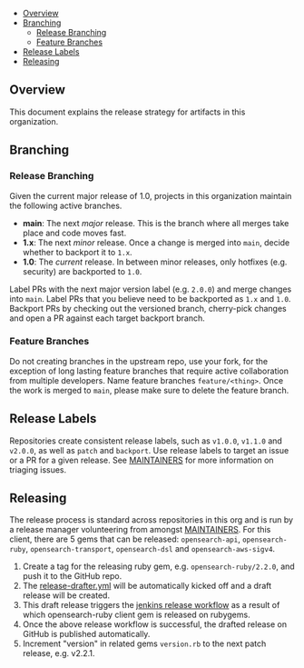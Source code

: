 - [Overview](#overview)
- [Branching](#branching)
  - [Release Branching](#release-branching)
  - [Feature Branches](#feature-branches)
- [Release Labels](#release-labels)
- [Releasing](#releasing)

## Overview

This document explains the release strategy for artifacts in this organization.

## Branching

### Release Branching

Given the current major release of 1.0, projects in this organization maintain the following active branches.

* **main**: The next _major_ release. This is the branch where all merges take place and code moves fast.
* **1.x**: The next _minor_ release. Once a change is merged into `main`, decide whether to backport it to `1.x`.
* **1.0**: The _current_ release. In between minor releases, only hotfixes (e.g. security) are backported to `1.0`.

Label PRs with the next major version label (e.g. `2.0.0`) and merge changes into `main`. Label PRs that you believe need to be backported as `1.x` and `1.0`. Backport PRs by checking out the versioned branch, cherry-pick changes and open a PR against each target backport branch.

### Feature Branches

Do not creating branches in the upstream repo, use your fork, for the exception of long lasting feature branches that require active collaboration from multiple developers. Name feature branches `feature/<thing>`. Once the work is merged to `main`, please make sure to delete the feature branch.

## Release Labels

Repositories create consistent release labels, such as `v1.0.0`, `v1.1.0` and `v2.0.0`, as well as `patch` and `backport`. Use release labels to target an issue or a PR for a given release. See [MAINTAINERS](MAINTAINERS.md#triage-open-issues) for more information on triaging issues.

## Releasing

The release process is standard across repositories in this org and is run by a release manager volunteering from amongst [MAINTAINERS](MAINTAINERS.md). For this client, there are 5 gems that can be released: `opensearch-api`, `opensearch-ruby`, `opensearch-transport`, `opensearch-dsl` and `opensearch-aws-sigv4`.

1. Create a tag for the releasing ruby gem, e.g. `opensearch-ruby/2.2.0`, and push it to the GitHub repo.
2. The [release-drafter.yml](.github/workflows/release_drafter.yml) will be automatically kicked off and a draft release will be created.
3. This draft release triggers the [jenkins release workflow](https://build.ci.opensearch.org/job/opensearch-ruby-gems-release/) as a result of which opensearch-ruby client gem is released on rubygems.
4. Once the above release workflow is successful, the drafted release on GitHub is published automatically.
5. Increment "version" in related gems `version.rb` to the next patch release, e.g. v2.2.1.
